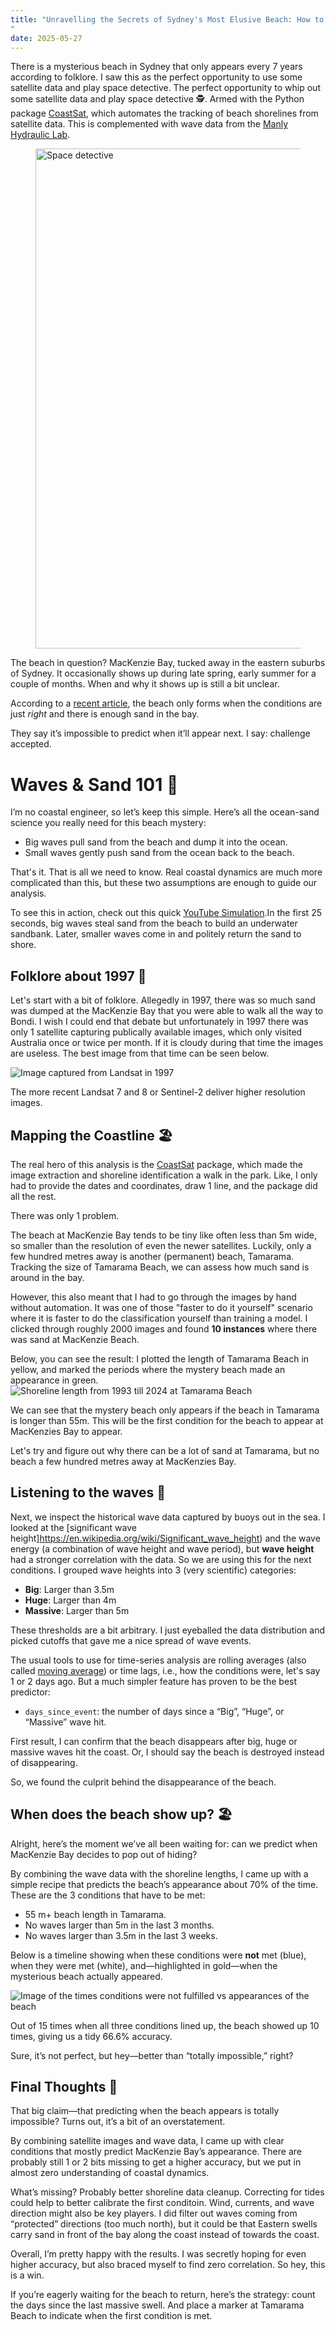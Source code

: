 ```yaml
---
title: "Unravelling the Secrets of Sydney's Most Elusive Beach: How to predict the appearance of MacKenzies Bay's Beach using Satellite Imagery
"
date: 2025-05-27
---
```


 
There is a mysterious beach in Sydney that only appears every 7 years according to folklore. I saw this as the perfect opportunity to use some satellite data and play space detective. The perfect opportunity to whip out some satellite data and play space detective 🕵. Armed with the Python package [CoastSat](https://github.com/kvos/CoastSat), which automates the tracking of beach shorelines from satellite data. This is complemented with wave data from the [Manly Hydraulic Lab](https://mhl.nsw.gov.au/).

<figure>
    <img src="./img/Space_Detective.png"
         alt="Space detective"
         width = 800>
</figure>


The beach in question? MacKenzie Bay, tucked away in the eastern suburbs of Sydney. It occasionally shows up during late spring, early summer for a couple of months. When and why it shows up is still a bit unclear. 


According to a [recent article](https://www.abc.net.au/news/2024-04-24/sydney-mackenzies-bay-beach-disappears/103759692), the beach only forms when the conditions are just *right* and there is enough sand in the bay. 

They say it’s impossible to predict when it’ll appear next. I say: challenge accepted.

# Waves & Sand 101 🌊
I’m no coastal engineer, so let’s keep this simple. Here’s all the ocean-sand science you really need for this beach mystery:
* Big waves pull sand from the beach and dump it into the ocean.
* Small waves gently push sand from the ocean back to the beach.

That's it. That is all we need to know. Real coastal dynamics are much more complicated than this, but these two assumptions are enough to guide our analysis.

To see this in action, check out this quick [YouTube Simulation](https://www.youtube.com/watch?v=0d-DqKP8oAQ&ab_channel=jeffcoogan).In the first 25 seconds, big waves steal sand from the beach to build an underwater sandbank. Later, smaller waves come in and politely return the sand to shore.

## Folklore about 1997 🤫
Let's start with a bit of folklore. Allegedly in 1997, there was so much sand was dumped at the MacKenzie Bay that you were able to walk all the way to Bondi. I wish I could end that debate but unfortunately in 1997 there was only 1 satellite capturing publically available images, which only visited Australia once or twice per month. If it is cloudy during that time the images are useless. The best image from that time can be seen below.

![Image captured from Landsat in 1997](./img/Tamarama_1997.png)

The more recent Landsat 7 and 8 or Sentinel-2 deliver higher resolution images.

## Mapping the Coastline 🏖️
The real hero of this analysis is the [CoastSat](https://github.com/kvos/CoastSat) package, which made the image extraction and shoreline identification a walk in the park. Like, I only had to provide the dates and coordinates, draw 1 line, and the package did all the rest. 

There was only 1 problem.

The beach at MacKenzie Bay tends to be tiny like often less than 5m wide, so smaller than the resolution of even the newer satellites. Luckily, only a few hundred metres away is another (permanent) beach, Tamarama. Tracking the size of Tamarama Beach, we can assess how much sand is around in the bay.

However, this also meant that I had to go through the images by hand without automation. It was one of those "faster to do it yourself" scenario where it is faster to do the classification yourself than training a model. I clicked through roughly 2000 images and found **10 instances** where there was sand at MacKenzie Beach.

Below, you can see the result: I plotted the length of Tamarama Beach in yellow, and marked the periods where the mystery beach made an appearance in green.
![Shoreline length from 1993 till 2024 at Tamarama Beach](./img/Tamarama_Coastline.png)

We can see that the mystery beach only appears if the beach in Tamarama is longer than 55m. This will be the first condition for the beach to appear at MacKenzies Bay to appear.

Let's try and figure out why there can be a lot of sand at Tamarama, but no beach a few hundred metres away at MacKenzies Bay.

## Listening to the waves 🌊
Next, we inspect the historical wave data captured by buoys out in the sea. I looked at the [significant wave height]https://en.wikipedia.org/wiki/Significant_wave_height) and the wave energy (a combination of wave height and wave period), but **wave height** had a stronger correlation with the data. So we are using this for the next conditions. I grouped wave heights into 3  (very scientific) categories:
* **Big**: Larger than 3.5m
* **Huge**: Larger than 4m  
* **Massive**: Larger than 5m

These thresholds are a bit arbitrary. I just eyeballed the data distribution and picked cutoffs that gave me a nice spread of wave events.

The usual tools to use for time-series analysis are rolling averages (also called [moving average](https://en.wikipedia.org/wiki/Moving_average)) or time lags, i.e., how the conditions were, let's say 1 or 2 days ago. But a much simpler feature has proven to be the best predictor:
* `days_since_event`: the number of days since a “Big”, “Huge”, or “Massive” wave hit.

First result, I can confirm that the beach disappears after big, huge or massive waves hit the coast. Or, I should say the beach is destroyed instead of disappearing.

So, we found the culprit behind the disappearance of the beach.

## When does the beach show up? 🏖️
Alright, here’s the moment we’ve all been waiting for: can we predict when MacKenzie Bay decides to pop out of hiding?

By combining the wave data with the shoreline lengths, I came up with a simple recipe that predicts the beach’s appearance about 70% of the time. These are the 3 conditions that have to be met:
* 55 m+ beach length in Tamarama.
* No waves larger than 5m in the last 3 months.
* No waves larger than 3.5m in the last 3 weeks.

Below is a timeline showing when these conditions were **not** met (blue), when they were met (white), and—highlighted in gold—when the mysterious beach actually appeared.

![Image of the times conditions were not fulfilled vs appearances of the beach](./img/Final.png)

Out of 15 times when all three conditions lined up, the beach showed up 10 times, giving us a tidy 66.6% accuracy.

Sure, it’s not perfect, but hey—better than “totally impossible,” right?

## Final Thoughts 💭

That big claim—that predicting when the beach appears is totally impossible? Turns out, it’s a bit of an overstatement.

By combining satellite images and wave data, I came up with clear conditions that mostly predict MacKenzie Bay’s appearance. There are probably still 1 or 2 bits missing to get a higher accuracy, but we put in almost zero understanding of coastal dynamics.

What’s missing? Probably better shoreline data cleanup. Correcting for tides could help to better calibrate the first conditoin. Wind, currents, and wave direction might also be key players. I did filter out waves coming from “protected” directions (too much north), but it could be that Eastern swells carry sand in front of the bay along the coast instead of towards the coast.

Overall, I’m pretty happy with the results. I was secretly hoping for even higher accuracy, but also braced myself to find zero correlation. So hey, this is a win.

If you’re eagerly waiting for the beach to return, here’s the strategy: count the days since the last massive swell. And place a marker at Tamarama Beach to indicate when the first condition is met.
